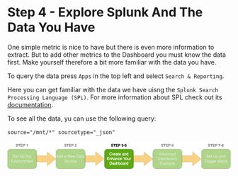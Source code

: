 # Step 4 - Explore Splunk And The Data You Have
One simple metric is nice to have but there is even more information to extract.
But to add other metrics to the Dashboard you must know the data first.
Make yourself therefore a bit more familiar with the data you have.

To query the data press `Apps` in the top left and select `Search & Reporting`.

Here you can get familiar with the data we have uisng the `Splunk Search Processing Language (SPL)`.
For more information about SPL check out its [documentation](https://docs.splunk.com/Documentation/Splunk/9.3.0/SearchTutorial/Usethesearchlanguage).

To see all the data, yu can use the following query:
```
source="/mnt/*" sourcetype="_json"
```

<img src="../img/steps3-5.png">
